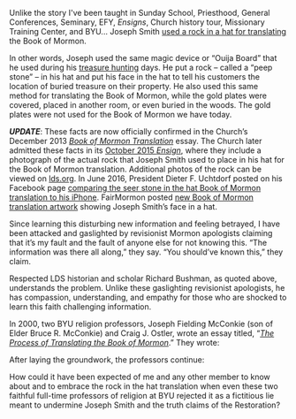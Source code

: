 <RedTitleBar
  title="Book of Mormon Transation"
  subtitle="Concerns & Questions"
/>

<QuoteWithReference
  quote="I will begin by saying that we still have pictures on our Ward bulletin boards of Joseph Smith with the Gold Plates in front of him. That has become an irksome point and I think it is something the church should pay attention to. Because anyone who studies the history knows that is not what happened. There is no church historian who says that is what happened and yet it is being propagated by the church and it feeds into the notion that the church is trying to cover up embarrassing episodes and is sort of prettifying its own history.
  So, I think we ought to just stop that immediately. I am not sure we need a lot of pictures in our chapels of Joseph looking into his hat, but we certainly should tell our children that is how it worked... It’s weird. It’s a weird picture. It implies it’s like darkening a room when we show slides. It implies that there is an image appearing in that stone and the light would make it more difficult to see that image. So, that implies a translation that’s a reading and so gives us a little clue about the whole translation process. It also raises the strange question, **‘What in the world are the plates for? Why do we need them on the table if they are just wrapped up into a cloth while he looks into a seer stone?’**"
  attribution="Richard Bushman, LDS Scholar, Historian, Patriarch"
  source="FairMormon Podcast, Episode 3: Richard L. Bushman P.1, 47:25"
  link="https://www.cesletter.org/bom-translation/1"
/>

Unlike the story I've been taught in Sunday School, Priesthood, General Conferences, Seminary, EFY, _Ensigns_, Church history tour, Missionary Training Center, and BYU... Joseph Smith [used a rock in a hat for translating](https://www.cesletter.org/bom-translation/2) the Book of Mormon.

In other words, Joseph used the same magic device or “Ouija Board” that he used during his [treasure hunting](https://www.cesletter.org/bom-translation/3) days. He put a rock – called a “peep stone” – in his hat and put his face in the hat to tell his customers the location of buried treasure on their property. He also used this same method for translating the Book of Mormon, while the gold plates were covered, placed in another room, or even buried in the woods. The gold plates were not used for the Book of Mormon we have today.

___UPDATE___: These facts are now officially confirmed in the Church’s December 2013 _[Book of Mormon Translation](https://www.cesletter.org/bom-translation)_ essay. The Church later admitted these facts in its [October 2015 _Ensign_](https://www.cesletter.org/bom-translation/5), where they include a photograph of the actual rock that Joseph Smith used to place in his hat for the Book of Mormon translation. Additional photos of the rock can be viewed on [lds.org](https://www.cesletter.org/bom-translation/6). In June 2016, President Dieter F. Uchtdorf posted on his Facebook page [comparing the seer stone in the hat Book of Mormon translation to his iPhone](https://www.cesletter.org/bom-translation/7). FairMormon posted [new Book of Mormon translation artwork](https://www.cesletter.org/bom-translation/8) showing Joseph Smith’s face in a hat.

<ImageWithCaption src="/images/placeholder.jpg"
  title="Book of Mormon Translation that the Church portrayed and still portrays to its members:" />

<ImageWithCaption src="/images/placeholder.jpg"
  title="Book of Mormon Translation as it actually happened" />

Since learning this disturbing new information and feeling betrayed, I have been attacked and gaslighted by revisionist Mormon apologists claiming that it’s my fault and the fault of anyone else for not knowing this. “The information was there all along,” they say. “You should’ve known this,” they claim.

Respected LDS historian and scholar Richard Bushman, as quoted above, understands the problem. Unlike these gaslighting revisionist apologists, he has compassion, understanding, and empathy for those who are shocked to learn this faith challenging information.

In 2000, two BYU religion professors, Joseph Fielding McConkie (son of Elder Bruce R. McConkie) and Craig J. Ostler, wrote an essay titled, “_[The Process of Translating the Book of Mormon](https://www.cesletter.org/bom-translation/9)_.” They wrote:

<IndentedQuote quote="Thus, everything we have in the Book of Mormon, according to Mr. Whitmer, was translated by placing the chocolate-colored stone in a hat into which Joseph would bury his head so as to close out the light. While doing so he could see ‘an oblong piece of parchment, on which the hieroglyphics would appear,’ and below the ancient writing, the translation would be given in English. Joseph would then read this to Oliver Cowdery, who in turn would write it. If he did so correctly, the characters and the interpretation would disappear and be replaced by other characters with their interpretation." />

After laying the groundwork, the professors continue:

<IndentedQuote
  quote="Finally, the testimony of David Whitmer simply does not accord with the divine pattern. If Joseph Smith translated everything that is now in the Book of Mormon without using the gold plates, we are left to wonder why the plates were necessary in the first place. It will be remembered that possession of the plates placed the Smith family in considerable danger, causing them a host of difficulties. If the plates were not part of the translation process, this would not have been the case. It also leaves us wondering why the Lord directed the writers of the Book of Mormon to take a duplicate record of the plates of Lehi. This provision which compensated for the loss of the 116 pages would have served no purpose either.
  Further, we would be left to wonder why it was necessary for Moroni to instruct Joseph each year for four years before he was entrusted with the plates. We would also wonder why it was so important for Moroni to show the plates to the three witnesses, including David Whitmer. And why did the Lord have the Prophet show the plates to the eight witnesses? Why all this flap and fuss if the Prophet didn’t really have the plates and if they were not used in the process of translation?
  What David Whitmer is asking us to believe is that the Lord had Moroni seal up the plates and the means by which they were to be translated hundreds of years before they would come into Joseph Smith’s possession and then decided to have the Prophet use a seer stone found while digging a well so that none of these things would be necessary after all. Is this, we would ask, really a credible explanation of the way the heavens operate?" />

How could it have been expected of me and any other member to know about and to embrace the rock in the hat translation when even these two faithful full-time professors of religion at BYU rejected it as a fictitious lie meant to undermine Joseph Smith and the truth claims of the Restoration?
